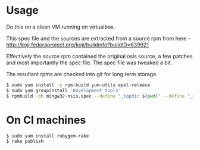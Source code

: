 # Usage

Do this on a clean VM running on virtualbox.

This spec file and the sources are extracted from a source rpm from here -
http://koji.fedoraproject.org/koji/buildinfo?buildID=639921

Effectively the source rpm contained the original nsis source, a few patches and most importantly the spec file. The spec file was tweaked a bit.

The resultant rpms are checked into git for long term storage.

```bash
$ sudo yum install -y rpm-build yum-utils epel-release
$ sudo yum groupinstall 'Development tools'
$ rpmbuild -bb mingw32-nsis.spec --define "_topdir $(pwd)" --define "_rpmdir $(pwd)" --define "_sourcedir $(pwd)"
```

# On CI machines

```bash
$ sudo yum install rubygem-rake
$ rake publish
```

